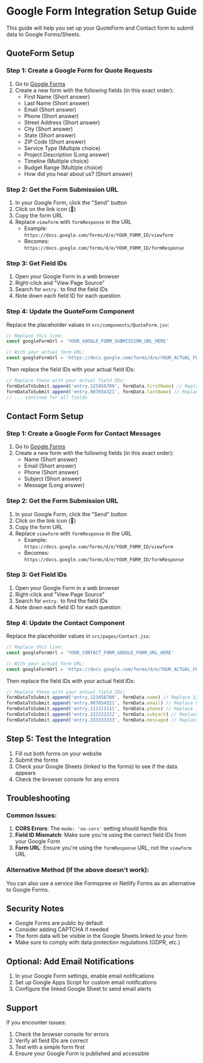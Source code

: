 # Google Form Integration Setup Guide

This guide will help you set up your QuoteForm and Contact form to submit data to Google Forms/Sheets.

## QuoteForm Setup

### Step 1: Create a Google Form for Quote Requests

1. Go to [Google Forms](https://forms.google.com)
2. Create a new form with the following fields (in this exact order):
   - First Name (Short answer)
   - Last Name (Short answer)
   - Email (Short answer)
   - Phone (Short answer)
   - Street Address (Short answer)
   - City (Short answer)
   - State (Short answer)
   - ZIP Code (Short answer)
   - Service Type (Multiple choice)
   - Project Description (Long answer)
   - Timeline (Multiple choice)
   - Budget Range (Multiple choice)
   - How did you hear about us? (Short answer)

### Step 2: Get the Form Submission URL

1. In your Google Form, click the "Send" button
2. Click on the link icon (🔗)
3. Copy the form URL
4. Replace `viewform` with `formResponse` in the URL
   - Example: `https://docs.google.com/forms/d/e/YOUR_FORM_ID/viewform`
   - Becomes: `https://docs.google.com/forms/d/e/YOUR_FORM_ID/formResponse`

### Step 3: Get Field IDs

1. Open your Google Form in a web browser
2. Right-click and "View Page Source"
3. Search for `entry.` to find the field IDs
4. Note down each field ID for each question

### Step 4: Update the QuoteForm Component

Replace the placeholder values in `src/components/QuoteForm.jsx`:

```javascript
// Replace this line:
const googleFormUrl = 'YOUR_GOOGLE_FORM_SUBMISSION_URL_HERE'

// With your actual form URL:
const googleFormUrl = 'https://docs.google.com/forms/d/e/YOUR_ACTUAL_FORM_ID/formResponse'
```

Then replace the field IDs with your actual field IDs:

```javascript
// Replace these with your actual field IDs:
formDataToSubmit.append('entry.123456789', formData.firstName) // Replace 123456789
formDataToSubmit.append('entry.987654321', formData.lastName) // Replace 987654321
// ... continue for all fields
```

## Contact Form Setup

### Step 1: Create a Google Form for Contact Messages

1. Go to [Google Forms](https://forms.google.com)
2. Create a new form with the following fields (in this exact order):
   - Name (Short answer)
   - Email (Short answer)
   - Phone (Short answer)
   - Subject (Short answer)
   - Message (Long answer)

### Step 2: Get the Form Submission URL

1. In your Google Form, click the "Send" button
2. Click on the link icon (🔗)
3. Copy the form URL
4. Replace `viewform` with `formResponse` in the URL
   - Example: `https://docs.google.com/forms/d/e/YOUR_FORM_ID/viewform`
   - Becomes: `https://docs.google.com/forms/d/e/YOUR_FORM_ID/formResponse`

### Step 3: Get Field IDs

1. Open your Google Form in a web browser
2. Right-click and "View Page Source"
3. Search for `entry.` to find the field IDs
4. Note down each field ID for each question

### Step 4: Update the Contact Component

Replace the placeholder values in `src/pages/Contact.jsx`:

```javascript
// Replace this line:
const googleFormUrl = 'YOUR_CONTACT_FORM_GOOGLE_FORM_URL_HERE'

// With your actual form URL:
const googleFormUrl = 'https://docs.google.com/forms/d/e/YOUR_ACTUAL_FORM_ID/formResponse'
```

Then replace the field IDs with your actual field IDs:

```javascript
// Replace these with your actual field IDs:
formDataToSubmit.append('entry.123456789', formData.name) // Replace 123456789
formDataToSubmit.append('entry.987654321', formData.email) // Replace 987654321
formDataToSubmit.append('entry.111111111', formData.phone) // Replace 111111111
formDataToSubmit.append('entry.222222222', formData.subject) // Replace 222222222
formDataToSubmit.append('entry.333333333', formData.message) // Replace 333333333
```

## Step 5: Test the Integration

1. Fill out both forms on your website
2. Submit the forms
3. Check your Google Sheets (linked to the forms) to see if the data appears
4. Check the browser console for any errors

## Troubleshooting

### Common Issues:

1. **CORS Errors**: The `mode: 'no-cors'` setting should handle this
2. **Field ID Mismatch**: Make sure you're using the correct field IDs from your Google Form
3. **Form URL**: Ensure you're using the `formResponse` URL, not the `viewform` URL

### Alternative Method (If the above doesn't work):

You can also use a service like Formspree or Netlify Forms as an alternative to Google Forms.

## Security Notes

- Google Forms are public by default
- Consider adding CAPTCHA if needed
- The form data will be visible in the Google Sheets linked to your form
- Make sure to comply with data protection regulations (GDPR, etc.)

## Optional: Add Email Notifications

1. In your Google Form settings, enable email notifications
2. Set up Google Apps Script for custom email notifications
3. Configure the linked Google Sheet to send email alerts

## Support

If you encounter issues:
1. Check the browser console for errors
2. Verify all field IDs are correct
3. Test with a simple form first
4. Ensure your Google Form is published and accessible
